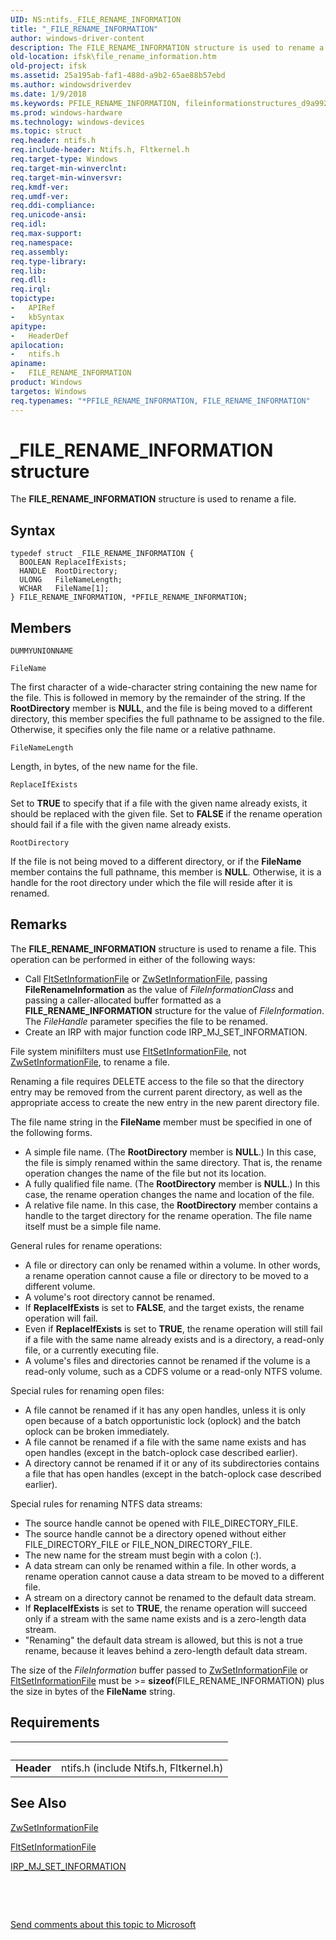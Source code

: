 ```yaml
---
UID: NS:ntifs._FILE_RENAME_INFORMATION
title: "_FILE_RENAME_INFORMATION"
author: windows-driver-content
description: The FILE_RENAME_INFORMATION structure is used to rename a file.
old-location: ifsk\file_rename_information.htm
old-project: ifsk
ms.assetid: 25a195ab-faf1-488d-a9b2-65ae88b57ebd
ms.author: windowsdriverdev
ms.date: 1/9/2018
ms.keywords: PFILE_RENAME_INFORMATION, fileinformationstructures_d9a99263-5aec-400a-ab30-73949a81a4f6.xml, FILE_RENAME_INFORMATION structure [Installable File System Drivers], ntifs/FILE_RENAME_INFORMATION, _FILE_RENAME_INFORMATION, ntifs/PFILE_RENAME_INFORMATION, *PFILE_RENAME_INFORMATION, FILE_RENAME_INFORMATION, PFILE_RENAME_INFORMATION structure pointer [Installable File System Drivers], ifsk.file_rename_information
ms.prod: windows-hardware
ms.technology: windows-devices
ms.topic: struct
req.header: ntifs.h
req.include-header: Ntifs.h, Fltkernel.h
req.target-type: Windows
req.target-min-winverclnt: 
req.target-min-winversvr: 
req.kmdf-ver: 
req.umdf-ver: 
req.ddi-compliance: 
req.unicode-ansi: 
req.idl: 
req.max-support: 
req.namespace: 
req.assembly: 
req.type-library: 
req.lib: 
req.dll: 
req.irql: 
topictype:
-	APIRef
-	kbSyntax
apitype:
-	HeaderDef
apilocation:
-	ntifs.h
apiname:
-	FILE_RENAME_INFORMATION
product: Windows
targetos: Windows
req.typenames: "*PFILE_RENAME_INFORMATION, FILE_RENAME_INFORMATION"
---
```


# _FILE_RENAME_INFORMATION structure
The <b>FILE_RENAME_INFORMATION</b> structure is used to rename a file.

## Syntax
````
typedef struct _FILE_RENAME_INFORMATION {
  BOOLEAN ReplaceIfExists;
  HANDLE  RootDirectory;
  ULONG   FileNameLength;
  WCHAR   FileName[1];
} FILE_RENAME_INFORMATION, *PFILE_RENAME_INFORMATION;
````

## Members


`DUMMYUNIONNAME`



`FileName`

The first character of a wide-character string containing the new name for the file. This is followed in memory by the remainder of the string. If the <b>RootDirectory</b> member is <b>NULL</b>, and the file is being moved to a different directory, this member specifies the full pathname to be assigned to the file. Otherwise, it specifies only the file name or a relative pathname.

`FileNameLength`

Length, in bytes, of the new name for the file.

`ReplaceIfExists`

Set to <b>TRUE</b> to specify that if a file with the given name already exists, it should be replaced with the given file. Set to <b>FALSE</b> if the rename operation should fail if a file with the given name already exists.

`RootDirectory`

If the file is not being moved to a different directory, or if the <b>FileName</b> member contains the full pathname, this member is <b>NULL</b>. Otherwise, it is a handle for the root directory under which the file will reside after it is renamed.

## Remarks
The <b>FILE_RENAME_INFORMATION</b> structure is used to rename a file. This operation can be performed in either of the following ways: 
<ul>
<li>
Call <a href="..\fltkernel\nf-fltkernel-fltsetinformationfile.md">FltSetInformationFile</a> or <a href="..\wdm\nf-wdm-zwsetinformationfile.md">ZwSetInformationFile</a>, passing <b>FileRenameInformation</b> as the value of <i>FileInformationClass</i> and passing a caller-allocated buffer formatted as a <b>FILE_RENAME_INFORMATION</b> structure for the value of <i>FileInformation</i>. The <i>FileHandle</i> parameter specifies the file to be renamed. 

</li>
<li>
Create an IRP with major function code IRP_MJ_SET_INFORMATION. 

</li>
</ul>File system minifilters must use <a href="..\fltkernel\nf-fltkernel-fltsetinformationfile.md">FltSetInformationFile</a>, not <a href="..\wdm\nf-wdm-zwsetinformationfile.md">ZwSetInformationFile</a>, to rename a file. 

Renaming a file requires DELETE access to the file so that the directory entry may be removed from the current parent directory, as well as the appropriate access to create the new entry in the new parent directory file. 

The file name string in the <b>FileName</b> member must be specified in one of the following forms. 
<ul>
<li>
A simple file name. (The <b>RootDirectory</b> member is <b>NULL</b>.) In this case, the file is simply renamed within the same directory. That is, the rename operation changes the name of the file but not its location. 

</li>
<li>
A fully qualified file name. (The <b>RootDirectory</b> member is <b>NULL</b>.) In this case, the rename operation changes the name and location of the file. 

</li>
<li>
A relative file name. In this case, the <b>RootDirectory</b> member contains a handle to the target directory for the rename operation. The file name itself must be a simple file name. 

</li>
</ul>General rules for rename operations: 
<ul>
<li>
A file or directory can only be renamed within a volume. In other words, a rename operation cannot cause a file or directory to be moved to a different volume. 

</li>
<li>
A volume's root directory cannot be renamed. 

</li>
<li>
If <b>ReplaceIfExists</b> is set to <b>FALSE</b>, and the target exists, the rename operation will fail. 

</li>
<li>
Even if <b>ReplaceIfExists</b> is set to <b>TRUE</b>, the rename operation will still fail if a file with the same name already exists and is a directory, a read-only file, or a currently executing file. 

</li>
<li>
A volume's files and directories cannot be renamed if the volume is a read-only volume, such as a CDFS volume or a read-only NTFS volume. 

</li>
</ul>Special rules for renaming open files: 
<ul>
<li>
A file cannot be renamed if it has any open handles, unless it is only open because of a batch opportunistic lock (oplock) and the batch oplock can be broken immediately. 

</li>
<li>
A file cannot be renamed if a file with the same name exists and has open handles (except in the batch-oplock case described earlier). 

</li>
<li>
A directory cannot be renamed if it or any of its subdirectories contains a file that has open handles (except in the batch-oplock case described earlier). 

</li>
</ul>Special rules for renaming NTFS data streams: 
<ul>
<li>
The source handle cannot be opened with FILE_DIRECTORY_FILE. 

</li>
<li>
The source handle cannot be a directory opened without either FILE_DIRECTORY_FILE or FILE_NON_DIRECTORY_FILE. 

</li>
<li>
The new name for the stream must begin with a colon (:). 

</li>
<li>
A data stream can only be renamed within a file. In other words, a rename operation cannot cause a data stream to be moved to a different file. 

</li>
<li>
A stream on a directory cannot be renamed to the default data stream. 

</li>
<li>
If <b>ReplaceIfExists</b> is set to <b>TRUE</b>, the rename operation will succeed only if a stream with the same name exists and is a zero-length data stream. 

</li>
<li>
"Renaming" the default data stream is allowed, but this is not a true rename, because it leaves behind a zero-length default data stream. 

</li>
</ul>The size of the <i>FileInformation</i> buffer passed to <a href="..\wdm\nf-wdm-zwsetinformationfile.md">ZwSetInformationFile</a> or <a href="..\fltkernel\nf-fltkernel-fltsetinformationfile.md">FltSetInformationFile</a> must be &gt;= <b>sizeof</b>(FILE_RENAME_INFORMATION) plus the size in bytes of the <b>FileName</b> string.

## Requirements
| &nbsp; | &nbsp; |
| ---- |:---- |
| **Header** | ntifs.h (include Ntifs.h, Fltkernel.h) |

## See Also

<a href="..\wdm\nf-wdm-zwsetinformationfile.md">ZwSetInformationFile</a>

<a href="..\fltkernel\nf-fltkernel-fltsetinformationfile.md">FltSetInformationFile</a>

<a href="https://msdn.microsoft.com/library/windows/hardware/ff549366">IRP_MJ_SET_INFORMATION</a>

 

 

<a href="mailto:wsddocfb@microsoft.com?subject=Documentation%20feedback [ifsk\ifsk]:%20FILE_RENAME_INFORMATION structure%20 RELEASE:%20(1/9/2018)&amp;body=%0A%0APRIVACY STATEMENT%0A%0AWe use your feedback to improve the documentation. We don't use your email address for any other purpose, and we'll remove your email address from our system after the issue that you're reporting is fixed. While we're working to fix this issue, we might send you an email message to ask for more info. Later, we might also send you an email message to let you know that we've addressed your feedback.%0A%0AFor more info about Microsoft's privacy policy, see http://privacy.microsoft.com/en-us/default.aspx." title="Send comments about this topic to Microsoft">Send comments about this topic to Microsoft</a>